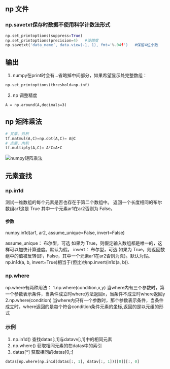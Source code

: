 ## np 文件
### np.savetxt保存时数据不使用科学计数法形式
```python
np.set_printoptions(suppress=True)
np.set_printoptions(precision=4)   #设精度
np.savetxt('data_name‘, data.view(-1, 1), fmt='%.04f')   #保留4位小数
```
## 输出
1. numpy在print时会有...省略掉中间部分，如果希望显示处完整数组：
``` python
np.set_printoptions(threshold=np.inf)
```
2. np 调整精度
```
A = np.around(A,decimals=3)
```

## np 矩阵乘法
```python
# 叉乘、外积
tf.matmul(A,C)=np.dot(A,C)= A@C
# 点乘、内积
tf.multiply(A,C)= A*C=A∙C
```
![numpy矩阵乘法](./assets/np%20matrix%20multiply.png)

## 元素查找
### np.in1d
测试一维数组的每个元素是否也存在于第二个数组中。
返回一个长度相同的布尔数组ar1这是 True 其中一个元素ar1在ar2否则为 False。
#### 参数
numpy.in1d(ar1, ar2, assume_unique=False, invert=False)

assume_unique： 布尔型，可选
如果为 True，则假定输入数组都是唯一的，这样可以加快计算速度。默认为假。
invert： 布尔型，可选
如果为 True，则返回数组中的值被反转(即，False，其中一个元素ar1在ar2否则为真)。默认为假。np.in1d(a, b, invert=True)相当于(但比)快np.invert(in1d(a, b)).
### np.where
np.where有两种用法：
1.np.where(condition,x,y) 当where内有三个参数时，第一个参数表示条件，当条件成立时where方法返回x，当条件不成立时where返回y
2.np.where(condition) 当where内只有一个参数时，那个参数表示条件，当条件成立时，where返回的是每个符合condition条件元素的坐标,返回的是以元组的形式
### 示例
1. np.in1d() 查找datas[:,1]与datavv[:,1]中的相同元素
2. np.where() 获取相同元素的在datas中的索引
3. datas[*] 获取相同的datas[0,:]
```python
datas[np.where(np.in1d(datas[:, 1], datav[:, 1]))[0]][:, 0]
```
